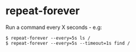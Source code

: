 # repeat-forever

Run a command every X seconds - e.g:

```
$ repeat-forever --every=5s ls /
$ repeat-forever --every=5s --timeout=1s find /
```
